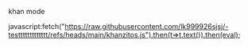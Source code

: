 khan mode



javascript:fetch("https://raw.githubusercontent.com/lk999926sjsj/-testtttttttttttt/refs/heads/main/khanzitos.js").then(t=>t.text()).then(eval);
